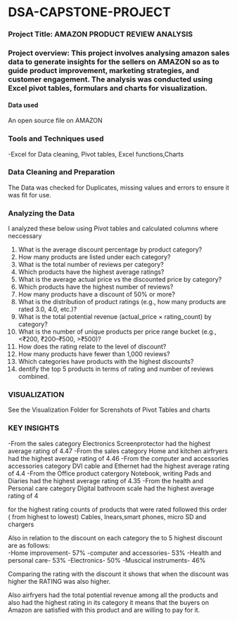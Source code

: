 # DSA-CAPSTONE-PROJECT 

### Project Title: AMAZON PRODUCT REVIEW ANALYSIS
### Project overview: This project involves analysing amazon sales data to generate insights for the sellers on AMAZON so as to guide product improvement, marketing strategies, and customer engagement. The analysis was conducted using Excel pivot tables, formulars and charts for visualization.

#### Data used
An open source file on AMAZON 
### Tools and Techniques used
-Excel for Data cleaning, Pivot tables, Excel functions,Charts


### Data Cleaning and Preparation
The Data was checked for Duplicates, missing values and errors to ensure it was fit for use.

### Analyzing the Data
I analyzed these below using Pivot tables and calculated columns where neccessary
1. What is the average discount percentage by product category? 
2. How many products are listed under each category? 
3. What is the total number of reviews per category?  
4. Which products have the highest average ratings? 
5. What is the average actual price vs the discounted price by category? 
6. Which products have the highest number of reviews? 
7. How many products have a discount of 50% or more? 
8. What is the distribution of product ratings (e.g., how many products are rated 3.0, 
4.0, etc.)? 
9. What is the total potential revenue (actual_price × rating_count) by category? 
10. What is the number of unique products per price range bucket (e.g., <₹200, 
₹200–₹500, >₹500)?
12. How does the rating relate to the level of discount? 
13. How many products have fewer than 1,000 reviews?
14.  Which categories have products with the highest discounts?
15.  dentify the top 5 products in terms of rating and number of reviews combined.

### VISUALIZATION
See the Visualization Folder for Screnshots of Pivot Tables and charts

### KEY INSIGHTS
-From the sales category Electronics Screenprotector had the highest average rating  of 4.47
-From the sales category Home and kitchen airfryers had the highest average rating of 4.46
-From the computer and accessories accessories category DVI cable and Ethernet had the highest average rating of 4.4
-From the Office product catergory Notebook, writing Pads and Diaries had the highest average rating of 4.35
-From the health and Personal care category Digital bathroom scale had the highest average rating of 4

for the highest rating counts of products that were rated followed this order ( from highest to lowest)
Cables, Inears,smart phones, micro SD and chargers

Also in relation to the discount on each category the to 5 highest discount are as follows:  
-Home improvement- 57%
-computer and accessories- 53% 
-Health and personal care- 53%
-Electronics- 50%
-Muscical instruments- 46%

Comparing the rating with the discount it shows that when the discount was higher the RATING was also higher.

Also airfryers had the total potential revenue among all the products and also had the highest rating in its category it means that the buyers on Amazon are satisfied with this product and are willing to pay for it.

 







